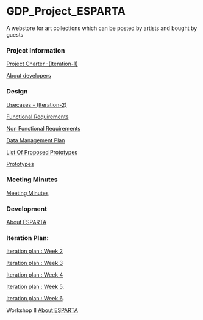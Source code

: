 # GDP_Project_ESPARTA
A webstore for art collections which can be posted by artists and bought by guests

### Project Information
[Project Charter -(Iteration-1)](https://github.com/AjayKumar1403/GDP_Project_ESPARTA/wiki/Project-Charter-(Iteration-1))

[About developers](https://github.com/AjayKumar1403/GDP_Project_ESPARTA/wiki/About-the-Developers)

### Design

[Usecases - (Iteration-2)](https://github.com/AjayKumar1403/GDP_Project_ESPARTA/wiki/Use-Cases-(Iteration-2))

[Functional Requirements](https://github.com/AjayKumar1403/GDP_Project_ESPARTA/wiki/Functional-Requirements-of-Esparta)

[Non Functional Requirements](https://github.com/AjayKumar1403/GDP_Project_ESPARTA/wiki/NON%E2%80%90FUNCTIONAL-REQUIREMENTS)

[Data Management Plan](https://github.com/AjayKumar1403/GDP_Project_ESPARTA/wiki/Data-Management-Plan)

[List Of Proposed Prototypes](https://github.com/AjayKumar1403/GDP_Project_ESPARTA/wiki/List-of-Proposed-Prototypes)

[Prototypes](https://github.com/AjayKumar1403/GDP_Project_ESPARTA/wiki/Prototypes)

### Meeting Minutes
[Meeting Minutes](https://github.com/AjayKumar1403/GDP_Project_ESPARTA/wiki/Meeting-Minutes)

### Development

[About ESPARTA ](https://github.com/AjayKumar1403/GDP_Project_ESPARTA/wiki/ESPARTA)

### Iteration Plan: 
[Iteration plan : Week 2](https://github.com/AjayKumar1403/GDP_Project_ESPARTA/wiki/Iteration-Plan:-Week-2)

[Iteration plan : Week 3](https://github.com/AjayKumar1403/GDP_Project_ESPARTA/wiki/Iteration-Plan:-Week-3)

[Iteration plan : Week 4](https://github.com/AjayKumar1403/GDP_Project_ESPARTA/wiki/Iteration-Plan:--Week-4)

[Iteration plan : Week 5](https://github.com/AjayKumar1403/GDP_Project_ESPARTA/wiki/Iteration-Plan:--Week-5).

[Iteration plan : Week 6](https://github.com/AjayKumar1403/GDP_Project_ESPARTA/wiki/Iteration-Plan:--Week-6).

Workshop II
[About ESPARTA ](https://github.com/AjayKumar1403/GDP_Project_ESPARTA/wiki/ESPARTA)
